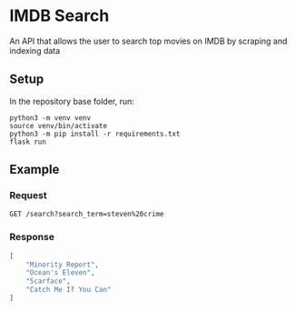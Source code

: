 # IMDB Search
An API that allows the user to search top movies on IMDB by scraping and indexing data

## Setup

In the repository base folder, run:

```shell
python3 -m venv venv
source venv/bin/activate
python3 -m pip install -r requirements.txt
flask run
```
## Example
### Request
```GET /search?search_term=steven%20crime```
### Response
```json
[
    "Minority Report",
    "Ocean's Eleven",
    "Scarface",
    "Catch Me If You Can"
]
```